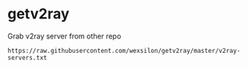 # getv2ray

Grab v2ray server from other repo

```
https://raw.githubusercontent.com/wexsilon/getv2ray/master/v2ray-servers.txt
```
